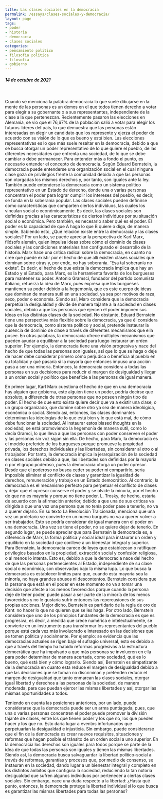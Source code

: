 ```yaml
---
title: Las clases sociales en la democracia
permalink: /essays/clases-sociales-y-democracia/
layout: page
tags: 
- poder
- historia
- democracia
- clases sociales
categories:
- pensamiento politico
- filosofia politica
- filosofia 
- gobierno
---
```


##### 14 de octubre de 2021
<br>

Cuando se menciona la palabra democracia lo que suele dibujarse en la mente de las personas es un demos en el que todos tienen derecho a votar para elegir a su gobernante o a sus representantes, independiente de la clase a la que pertenezcan. Recientemente pasaron las elecciones en Alemania, se vio que el 76,67% de la población salió a votar para elegir los futuros líderes del país, lo que demuestra que las personas están interesadas en elegir un candidato que los represente y ejerza el poder de acuerdo con su visión de lo que es bueno y está bien. Las elecciones representativas es lo que más suele resaltar en la democracia, debido a que se busca otorgar un poder representativo de lo que quiere el pueblo, de las diferentes necesidades que enfrenta una sociedad, de lo que se debe cambiar o debe permanecer. Para entender más a fondo el punto, es necesario entender el concepto de democracia. Según Eduard Bernstein, la democracia puede entenderse una organización social en el cual ninguna clase goza de privilegios frente la comunidad debido a que las personas son otorgadas los mismos derechos y, por tanto, son iguales ante la ley. También puede entenderse la democracia como un sistema político representativo en un Estado de derecho, donde una o varias personas concentran el poder para lograr cumplir los intereses del pueblo, es decir, se funda en la soberanía popular. Las clases sociales pueden definirse como características que comparten ciertos individuos, las cuales los vinculan social o económicamente. Es decir, las clases sociales son definidas gracias a las características de ciertos individuos por su situación social o económica. Pero también, es necesario saber qué es el poder. El poder es la capacidad de que A haga lo que B quiere o diga, de manera simple. Sabiendo esto, ¿Qué relación existe entre la democracia y las clases sociales? Por un lado, se puede apreciar la perspectiva de Karl Marx, filósofo alemán, quien impulsa ideas sobre cómo el dominio de clases sociales y las condiciones materiales han configurado el desarrollo de la historia. Marx hace una crítica radical sobre la democracia, en cuanto no cree que puede existir por el hecho de que allí existen clases sociales que dominan sobre otras y, por ende, no hay soberanía. “Esa tal soberanía no existe”. Es decir, el hecho de que exista la democracia implica que hay un Estado y el Estado, para Marx, es la herramienta favorita de los burgueses para mantener su poder. Antonio Gramsci, fundador del partido comunista italiano, refuerza la idea de Marx, pues expresa que los burgueses mantienen su poder debido a la hegemonía, que es este cuerpo de ideas que dominan de manera sutil en una sociedad, ya sea por motivos de raza, sexo, poder o economía. Siendo así, Marx considera que la democracia perpetúa la desigualdad y divide de manera tajante a la sociedad en clases sociales, debido a que las personas que ejercen el poder imponen sus ideas en las distintas clases de la sociedad. No obstante, Eduard Bernstein tiene una perspectiva más flexible sobre la democracia, ya que él considera que la democracia, como sistema político y social, pretende instaurar la ausencia de dominio de clase a través de diferentes mecanismos que ella posee. En otras palabras, la democracia ofrece múltiples mecanismos que pueden ayudar a equilibrar a la sociedad para luego instaurar un orden superior. Por ejemplo, la democracia tiene una visión progresiva y nace del hecho de que todas las personas son iguales, así que lo que se haga o deje de hacer debe considerar primero cómo perjudica o beneficia al pueblo en su totalidad y qué pasaría si la mayoría que entonces impuso una acción pasa a ser una minoría. Entonces, la democracia considera a todas las personas en sus decisiones para reducir el margen de desigualdad y llegar a un orden social y político que beneficie a las personas de igual manera. 
	
En primer lugar, Karl Marx cuestiona el hecho de que en una democracia hay alguien que gobierna, este alguien tiene un poder, podría decirse que absoluto, a diferencia de otras personas que no poseen ningún tipo de poder. El hecho de que esto exista quiere decir que va a existir una clase, o un grupo organizado, que domine sobre otro ya sea de manera ideológica, económica o social. Siendo así, entonces, las clases dominantes determinan las ideologías de lo que está bien y lo que está mal, de cómo debe funcionar la sociedad. Al instaurar estos biased thoughts en la sociedad, se está promoviendo la hegemonía de manera sutil, como lo decía Gramci, lo que lleva a que las personas con poder conserven el poder y las personas sin voz sigan sin ella. De hecho, para Marx, la democracia es el modelo preferido de los burgueses porque promueve la propiedad privada, los derechos individuales y las libertades, sin considerar al otro o al trabajador. Por tanto, la democracia implica la jerarquización de la sociedad en clases sociales debido a que, las libertades son definidas por la mayoría o por el grupo poderoso, pues la democracia otorga un poder opresor. Desde que el poderoso no busca ceder su poder ni compartirlo, sería imposible eliminar el conflicto de clases y garantizar la igualdad de derechos, remuneración y trabajo en un Estado democrático. Al contrario, la democracia es el mecanismo perfecto para perpetuar el conflicto de clases y dejar que el opresor conserve el poder y se olvide la minoría, por el hecho de que no es mayoría y porque no tiene poder. L. Trosky, de hecho, estaría de acuerdo con la afirmación anterior, debido a que una de sus críticas va dirigida a que una vez una persona que no tenía poder pase a tenerlo, no va a querer dejarlo. En su texto La Revolución Traicionada, menciona que una vez un proletario se convierte en un nuevo burgués no va a querer volver a ser trabajador. Esto se podría considerar de igual manera con el poder en una democracia. Una vez se tiene el poder, no se quiere dejar de tenerlo. 
En segundo lugar, se puede apreciar que para Bernstein la democracia es, a diferencia de Marx, la forma política y social ideal para instaurar un orden y equilibrio en la sociedad que conlleve a un bienestar integral y superior. Para Bernstein, la democracia carece de leyes que establezcan o ratifiquen privilegios basados en la propiedad, extracción social y confesión religiosa, o al menos lo intenta. Esto es, debido a que la democracia nace del hecho de que las personas pertenecientes al Estado, independiente de su clase social o económica, son observadas bajo la misma lupa. Lo que busca la democracia es establecer límites para que, cuando esta mayoría sea la minoría, no haya grandes abusos ni descontentos. Bernstein considera que la persona que está en el poder en este momento no va a tomar una decisión que afecte a los menos favorecidos porque cuando la persona deje de tener poder, puede pasar a ser parte de la minoría de los menos favorecidos y no le gustaría sufrir entonces las repercusiones de sus propias acciones. Mejor dicho, Bernstein es partidario de la regla de oro de Kant: no hacer lo que no quieren que se les haga. Por otro lado, Bernstein considera que uno de los principios fundantes de la democracia es que es progresiva, es decir, a medida que crece numérica e intelectualmente, se convierte en un instrumento para transformar los representantes del pueblo porque está cada vez más involucrado e interesado en las decisiones que se tomen política y socialmente. Por ejemplo: se evidencia que las democracias actuales se rigen bajo el sufragio universal, esto es debido a que a través del tiempo ha habido reformas progresivas a la estructura democrática que ha impulsado a que más personas se involucren en ella para poder determinar de manera acertada, como sociedad, qué es lo bueno, qué está bien y cómo lograrlo. Siendo así, Bernstein es simpatizante de la democracia en cuanto esta reduce el margen de desigualdad debido a que las decisiones que se toman no discriminan y pretenden reducir el margen de desigualdad que tanto enmarcan las clases sociales, otorgar igual libertad y derechos a las personas de la sociedad, de manera moderada, para que puedan ejercer las mismas libertades y así, otorgar las mismas oportunidades a todos. 

Teniendo en cuenta las posiciones anteriores, por un lado, puede considerarse que la democracia puede ser un arma puntiaguda, pues, que una o varias personas concentren el poder puede promover la división tajante de clases, entre los que tienen poder y los que no, los que pueden hacer y los que no. Esto daría lugar a eventos infortunados que perpetuarían la desigualdad e injusticia. Sin embargo, puede considerarse que el fin de la democracia es crear nuevos requisitos, situaciones y reformas que hagan posible el tránsito de un orden social a uno superior. En la democracia los derechos son iguales para todos porque se parte de la idea de que todas las personas son iguales y tienen las mismas libertades. Siendo así, la democracia busca salvaguardar la libertad político-social a través de reformas, garantías y procesos que, por medio de consenso, se instauran en la sociedad, dando lugar a un bienestar integral y completo en los distintos ámbitos que configura la sociedad, reduciendo la tan notoria desigualdad que sufren algunos individuos por pertenecer a ciertas clases sociales. Sin embargo, nace una duda respecto a la libertad: ¿Hasta qué punto, entonces, la democracia protege la libertad individual si lo que busca es garantizar las mismas libertades para todas las personas? 
